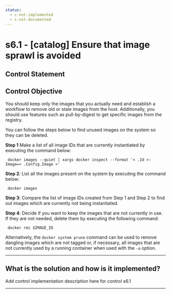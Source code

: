 ```yaml
---
status:
  - c-not-implemented
  - c-not-documented
---
```


# s6.1 - \[catalog\] Ensure that image sprawl is avoided

## Control Statement

## Control Objective

You should keep only the images that you actually need and establish a workflow to remove old or stale images from the host. Additionally, you should use features such as pull-by-digest to get specific images from the registry.

You can follow the steps below to find unused images on the system so they can be deleted.

**Step 1** Make a list of all image IDs that are currently instantiated by executing the command below:

```  docker images --quiet | xargs docker inspect --format '< .Id >: Image=< .Config.Image >'  ```

**Step 2**: List all the images present on the system by executing the command below:

```  docker images  ```

**Step 3**: Compare the list of image IDs created from Step 1 and Step 2 to find out images which are currently not being instantiated.

**Step 4**: Decide if you want to keep the images that are not currently in use. If they are not needed, delete them by executing the following command:

```  docker rmi $IMAGE_ID  ```

Alternatively, the `docker system prune` command can be used to remove dangling images which are not tagged or, if necessary, all images that are not currently used by a running container when used with the `-a` option.

______________________________________________________________________

## What is the solution and how is it implemented?

Add control implementation description here for control s6.1

______________________________________________________________________

